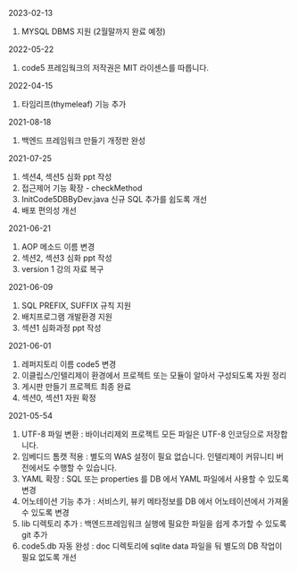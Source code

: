 2023-02-13

1. MYSQL DBMS 지원 (2월말까지 완료 예정)

2022-05-22

1. code5 프레임웍크의 저작권은 MIT 라이센스를 따릅니다.

2022-04-15

1. 타임리프(thymeleaf) 기능 추가


2021-08-18

1. 백엔드 프레임워크 만들기 개정판 완성

2021-07-25

1. 섹션4, 섹션5 심화 ppt 작성
2. 접근제어 기능 확장 - checkMethod
3. InitCode5DBByDev.java 신규 SQL 추가를 쉽도록 개선
4. 배포 편의성 개선

2021-06-21

1. AOP 메소드 이름 변경
2. 섹션2, 섹션3 심화 ppt 작성
3. version 1 강의 자료 복구

2021-06-09

1. SQL PREFIX, SUFFIX 규칙 지원
2. 배치프로그램 개발환경 지원
3. 섹션1 심화과정 ppt 작성


2021-06-01

1. 레퍼지토리 이름 code5 변경
2. 이클립스/인텔리제이 환경에서 프로젝트 또는 모듈이 알아서 구성되도록 자원 정리
3. 게시판 만들기 프로젝트 최종 완료
4. 섹션0, 섹션1 자원 확정



2021-05-54 

1. UTF-8 파일 변환 : 바이너리제외 프로젝트 모든 파일은 UTF-8 인코딩으로 저장합니다.
2. 임베디드 톰캣 적용 : 별도의 WAS 설정이 필요 없습니다. 인텔리제이 커뮤니티 버전에서도 수행할 수 있습니다.
3. YAML 확장 : SQL 또는 properties 를 DB 에서 YAML 파일에서 사용할 수 있도록 변경
4. 어노테이션 기능 추가 : 서비스키, 뷰키 메타정보를 DB 에서 어노테이션에서 가져올 수 있도록 변경
5. lib 디렉토리 추가 : 백엔드프레임워크 실행에 필요한 파일을 쉽게 추가할 수 있도록 git 추가
6. code5.db 자동 완성 : doc 디렉토리에 sqlite data 파일을 둬 별도의 DB 작업이 필요 없도록 개선
